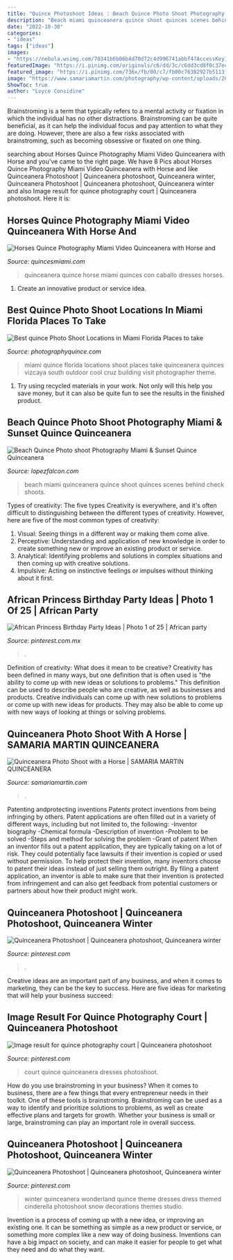 ```yaml
---
title: "Quince Photoshoot Ideas : Beach Quince Photo Shoot Photography Miami &amp; Sunset Quince Quinceanera"
description: "Beach miami quinceanera quince shoot quinces scenes behind check shoots"
date: "2022-10-30"
categories:
- "ideas"
tags: ["ideas"]
images:
- "https://nebula.wsimg.com/70341b6b06b4d70d72c4d996741abbf4?AccessKeyId=DEBBC2C15CD22E7FE988&amp;disposition=0&amp;alloworigin=1"
featuredImage: "https://i.pinimg.com/originals/c6/dd/3c/c6dd3cd8f0c37eccb7d17ec3e7af37e4.jpg"
featured_image: "https://i.pinimg.com/736x/fb/00/c7/fb00c76382927b5113fde6a38236314f.jpg"
image: "https://www.samariamartin.com/photography/wp-content/uploads/2019/09/Best-Miami-Photographer-Quinceanera-Store-near-me-Spread-08-copy.jpg"
ShowToc: true
author: "Loyce Considine"
---
```



Brainstroming is a term that typically refers to a mental activity or fixation in which the individual has no other distractions. Brainstroming can be quite beneficial, as it can help the individual focus and pay attention to what they are doing. However, there are also a few risks associated with brainstroming, such as becoming obsessive or fixated on one thing.

	

		
searching about Horses Quince Photography Miami Video Quinceanera with Horse and you've came to the right page. We have 8 Pics about Horses Quince Photography Miami Video Quinceanera with Horse and like Quinceanera Photoshoot | Quinceanera photoshoot, Quinceanera winter, Quinceanera Photoshoot | Quinceanera photoshoot, Quinceanera winter and also Image result for quince photography court | Quinceanera photoshoot. Here it is:
		
    
## Horses Quince Photography Miami Video Quinceanera With Horse And

<img loading=lazy src="https://nebula.wsimg.com/be1430e30d451c12c71468051773987f?AccessKeyId=4A28D266E17791D57EC5&amp;disposition=0&amp;alloworigin=1" onerror="this.onerror=null;this.src='https://tse2.mm.bing.net/th?id=OIP.VBBfuYfwwdNinhWnMyMe1wHaEL&amp;pid=15.1';" alt="Horses Quince Photography Miami Video Quinceanera with Horse and">

_Source: quincesmiami.com_

>quinceanera quince horse miami quinces con caballo dresses horses. 

	

1. Create an innovative product or service idea.

    
## Best Quince Photo Shoot Locations In Miami Florida Places To Take

<img loading=lazy src="http://nebula.wsimg.com/121335f61d55e1118f88988979c6ecca?AccessKeyId=506C6850BB8A69780FF8&amp;disposition=0&amp;alloworigin=1" onerror="this.onerror=null;this.src='https://tse3.mm.bing.net/th?id=OIP.ZLi64aM38v8eg2Y5Yi23LQHaE8&amp;pid=15.1';" alt="Best quince Photo Shoot Locations in Miami Florida Places to take">

_Source: photographyquince.com_

>miami quince florida locations shoot places take quinceanera quinces vizcaya south outdoor cool cruz building visit photographer theme. 

	

1) Try using recycled materials in your work. Not only will this help you save money, but it can also be quite fun to see the results in the finished product.

    
## Beach Quince Photo Shoot Photography Miami &amp; Sunset Quince Quinceanera

<img loading=lazy src="https://nebula.wsimg.com/70341b6b06b4d70d72c4d996741abbf4?AccessKeyId=DEBBC2C15CD22E7FE988&amp;disposition=0&amp;alloworigin=1" onerror="this.onerror=null;this.src='https://tse3.mm.bing.net/th?id=OIP.a0cVyywvNkiFtdUv8tE8WgHaFd&amp;pid=15.1';" alt="Beach Quince Photo shoot Photography Miami &amp; Sunset Quince Quinceanera">

_Source: lopezfalcon.com_

>beach miami quinceanera quince shoot quinces scenes behind check shoots. 

	

Types of creativity: The five types
Creativity is everywhere, and it's often difficult to distinguishing between the different types of creativity. However, here are five of the most common types of creativity:
1. Visual: Seeing things in a different way or making them come alive.
2. Perceptive: Understanding and application of new knowledge in order to create something new or improve an existing product or service. 
3. Analytical: Identifying problems and solutions in complex situations and then coming up with creative solutions. 
4. Impulsive: Acting on instinctive feelings or impulses without thinking about it first. 

    
## African Princess Birthday Party Ideas | Photo 1 Of 25 | African Party

<img loading=lazy src="https://i.pinimg.com/736x/0e/ba/f3/0ebaf3ed340797ee5b73efc1f722f372.jpg" onerror="this.onerror=null;this.src='https://tse4.mm.bing.net/th?id=OIP.OY35TsXJA6wnULapXx2WPgHaHs&amp;pid=15.1';" alt="African Princess Birthday Party Ideas | Photo 1 of 25 | African party">

_Source: pinterest.com.mx_

>. 

	

Definition of creativity: What does it mean to be creative?
Creativity has been defined in many ways, but one definition that is often used is "the ability to come up with new ideas or solutions to problems." This definition can be used to describe people who are creative, as well as businesses and products. Creative individuals can come up with new solutions to problems or come up with new ideas for products. They may also be able to come up with new ways of looking at things or solving problems.

    
## Quinceanera Photo Shoot With A Horse | SAMARIA MARTIN QUINCEANERA

<img loading=lazy src="https://www.samariamartin.com/photography/wp-content/uploads/2019/09/Best-Miami-Photographer-Quinceanera-Store-near-me-Spread-08-copy.jpg" onerror="this.onerror=null;this.src='https://tse2.mm.bing.net/th?id=OIP.tBaxGG5lXmlnTollJeAmswHaDw&amp;pid=15.1';" alt="Quinceanera Photo Shoot with a Horse | SAMARIA MARTIN QUINCEANERA">

_Source: samariamartin.com_

>. 

	

Patenting andprotecting inventions
Patents protect inventions from being infringing by others. Patent applications are often filled out in a variety of different ways, including but not limited to, the following: 
-Inventor biography 
-Chemical formula 
-Description of invention 
-Problem to be solved 
-Steps and method for solving the problem 
-Grant of patent 
When an inventor fills out a patent application, they are typically taking on a lot of risk. They could potentially face lawsuits if their invention is copied or used without permission. To help protect their invention, many inventors choose to patent their ideas instead of just selling them outright. By filing a patent application, an inventor is able to make sure that their invention is protected from infringement and can also get feedback from potential customers or partners about how their product might work.

    
## Quinceanera Photoshoot | Quinceanera Photoshoot, Quinceanera Winter

<img loading=lazy src="https://i.pinimg.com/736x/fb/00/c7/fb00c76382927b5113fde6a38236314f.jpg" onerror="this.onerror=null;this.src='https://tse3.mm.bing.net/th?id=OIP.tm-bQySf9-Y-bs4UyeG4KQHaLH&amp;pid=15.1';" alt="Quinceanera Photoshoot | Quinceanera photoshoot, Quinceanera winter">

_Source: pinterest.com_

>. 

	

Creative ideas are an important part of any business, and when it comes to marketing, they can be the key to success. Here are five ideas for marketing that will help your business succeed: 

    
## Image Result For Quince Photography Court | Quinceanera Photoshoot

<img loading=lazy src="https://i.pinimg.com/originals/c6/dd/3c/c6dd3cd8f0c37eccb7d17ec3e7af37e4.jpg" onerror="this.onerror=null;this.src='https://tse1.mm.bing.net/th?id=OIP.uGsqUqaIMD03WnutxFJ3qAHaHa&amp;pid=15.1';" alt="Image result for quince photography court | Quinceanera photoshoot">

_Source: pinterest.com_

>court quince quinceanera dresses photoshoot. 

	

How do you use brainstroming in your business?
When it comes to business, there are a few things that every entrepreneur needs in their toolkit. One of these tools is brainstroming. Brainstroming can be used as a way to identify and prioritize solutions to problems, as well as create effective plans and targets for growth. Whether your business is small or large, brainstroming can play an important role in overall success.

    
## Quinceanera Photoshoot | Quinceanera Photoshoot, Quinceanera Winter

<img loading=lazy src="https://i.pinimg.com/736x/8f/e8/53/8fe853b4ae58c6fadbaac5bf98c99863.jpg" onerror="this.onerror=null;this.src='https://tse1.mm.bing.net/th?id=OIP.YBYvfhXz8PZACulYq1jBXgHaLH&amp;pid=15.1';" alt="Quinceanera Photoshoot | Quinceanera photoshoot, Quinceanera winter">

_Source: pinterest.com_

>winter quinceanera wonderland quince theme dresses dress themed cinderella photoshoot snow decorations themes studio. 

	

Invention is a process of coming up with a new idea, or improving an existing one. It can be something as simple as a new product or service, or something more complex like a new way of doing business. Inventions can have a big impact on society, and can make it easier for people to get what they need and do what they want.

